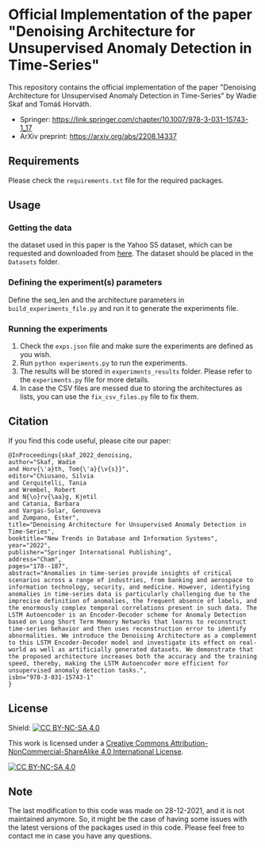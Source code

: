 # Official Implementation of the paper "Denoising Architecture for Unsupervised Anomaly Detection in Time-Series"

This repository contains the official implementation of the paper "Denoising Architecture for Unsupervised Anomaly Detection in Time-Series" by Wadie Skaf and Tomáš Horváth.

* Springer: https://link.springer.com/chapter/10.1007/978-3-031-15743-1_17
* ArXiv preprint: https://arxiv.org/abs/2208.14337

## Requirements
Please check the `requirements.txt` file for the required packages.

## Usage

### Getting the data
the dataset used in this paper is the Yahoo S5 dataset, which can be requested and downloaded from [here](https://webscope.sandbox.yahoo.com/catalog.php?datatype=s&did=70). The dataset should be placed in the `Datasets` folder.

### Defining the experiment(s) parameters

Define the seq_len and the architecture parameters in `build_experiments_file.py` and run it to generate the experiments file.

### Running the experiments

1. Check the `exps.json` file and make sure the experiments are defined as you wish.
2. Run `python experiments.py` to run the experiments.
3. The results will be stored in `experiments_results` folder. Please refer to the `experiments.py` file for more details.
4. In case the CSV files are messed due to storing the architectures as lists, you can use the `fix_csv_files.py` file to fix them.

## Citation
If you find this code useful, please cite our paper:
```
@InProceedings{skaf_2022_denoising,
author="Skaf, Wadie
and Horv{\'a}th, Tom{\'a}{\v{s}}",
editor="Chiusano, Silvia
and Cerquitelli, Tania
and Wrembel, Robert
and N{\o}rv{\aa}g, Kjetil
and Catania, Barbara
and Vargas-Solar, Genoveva
and Zumpano, Ester",
title="Denoising Architecture for Unsupervised Anomaly Detection in Time-Series",
booktitle="New Trends in Database and Information Systems",
year="2022",
publisher="Springer International Publishing",
address="Cham",
pages="178--187",
abstract="Anomalies in time-series provide insights of critical scenarios across a range of industries, from banking and aerospace to information technology, security, and medicine. However, identifying anomalies in time-series data is particularly challenging due to the imprecise definition of anomalies, the frequent absence of labels, and the enormously complex temporal correlations present in such data. The LSTM Autoencoder is an Encoder-Decoder scheme for Anomaly Detection based on Long Short Term Memory Networks that learns to reconstruct time-series behavior and then uses reconstruction error to identify abnormalities. We introduce the Denoising Architecture as a complement to this LSTM Encoder-Decoder model and investigate its effect on real-world as well as artificially generated datasets. We demonstrate that the proposed architecture increases both the accuracy and the training speed, thereby, making the LSTM Autoencoder more efficient for unsupervised anomaly detection tasks.",
isbn="978-3-031-15743-1"
}
```

## License

Shield: [![CC BY-NC-SA 4.0][cc-by-nc-sa-shield]][cc-by-nc-sa]

This work is licensed under a
[Creative Commons Attribution-NonCommercial-ShareAlike 4.0 International License][cc-by-nc-sa].

[![CC BY-NC-SA 4.0][cc-by-nc-sa-image]][cc-by-nc-sa]

[cc-by-nc-sa]: http://creativecommons.org/licenses/by-nc-sa/4.0/
[cc-by-nc-sa-image]: https://licensebuttons.net/l/by-nc-sa/4.0/88x31.png
[cc-by-nc-sa-shield]: https://img.shields.io/badge/License-CC%20BY--NC--SA%204.0-lightgrey.svg

## Note
The last modification to this code was made on 28-12-2021, and it is not maintained anymore. So, it might be the case of having some issues with the latest versions of the packages used in this code. Please feel free to contact me in case you have any questions.


